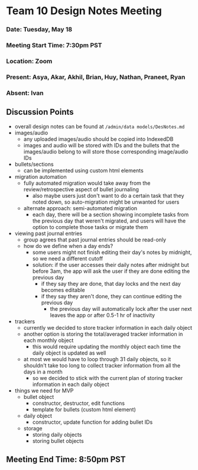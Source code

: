 # Team 10 Design Notes Meeting
### Date: Tuesday, May 18
### Meeting Start Time: 7:30pm PST
### Location: Zoom
### Present: Asya, Akar, Akhil, Brian, Huy, Nathan, Praneet, Ryan
### Absent: Ivan
## Discussion Points
- overall design notes can be found at `/admin/data models/DesNotes.md`
- images/audio
  - any uploaded images/audio should be copied into IndexedDB
  - images and audio will be stored with IDs and the bullets that the images/audio belong to will store those corresponding image/audio IDs
- bullets/sections
  - can be implemented using custom html elements
- migration automation
  - fully automated migration would take away from the review/retrospective aspect of bullet journaling
    - also maybe users just don't want to do a certain task that they noted down, so auto-migration might be unwanted for users
  - alternate approach: semi-automated migration
    - each day, there will be a section showing incomplete tasks from the previous day that weren't migrated, and users will have the option to complete those tasks or migrate them
- viewing past journal entries
  - group agrees that past journal entries should be read-only
  - how do we define when a day ends?
    - some users might not finish editing their day's notes by midnight, so we need a different cutoff
    - solution: if the user accesses their daily notes after midnight but before 3am, the app will ask the user if they are done editing the previous day
      - if they say they are done, that day locks and the next day becomes editable
      - if they say they aren't done, they can continue editing the previous day
        - the previous day will automatically lock after the user next leaves the app or after 0.5-1 hr of inactivity
- trackers
  - currently we decided to store tracker information in each daily object
  - another option is storing the total/averaged tracker information in each monthly object
    - this would require updating the monthly object each time the daily object is updated as well
  - at most we would have to loop through 31 daily objects, so it shouldn't take too long to collect tracker information from all the days in a month
    - so we decided to stick with the current plan of storing tracker information in each daily object
- things we need for MVP
  - bullet object
    - constructor, destructor, edit functions
    - template for bullets (custom html element)
  - daily object
    - constructor, update function for adding bullet IDs
  - storage
    - storing daily objects
    - storing bullet objects
## Meeting End Time: 8:50pm PST

